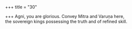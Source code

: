 +++
title = "30"

+++
Agni, you are glorious. Convey Mitra and Varuṇa here,  
the sovereign kings possessing the truth and of refined skill.  